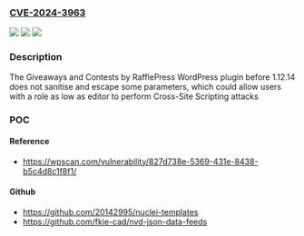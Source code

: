 ### [CVE-2024-3963](https://cve.mitre.org/cgi-bin/cvename.cgi?name=CVE-2024-3963)
![](https://img.shields.io/static/v1?label=Product&message=Giveaways%20and%20Contests%20by%20RafflePress%20&color=blue)
![](https://img.shields.io/static/v1?label=Version&message=0%3C%201.12.14%20&color=brighgreen)
![](https://img.shields.io/static/v1?label=Vulnerability&message=CWE-79%20Cross-Site%20Scripting%20(XSS)&color=brighgreen)

### Description

The Giveaways and Contests by RafflePress  WordPress plugin before 1.12.14 does not sanitise and escape some parameters, which could allow users with a role as low as editor to perform Cross-Site Scripting attacks

### POC

#### Reference
- https://wpscan.com/vulnerability/827d738e-5369-431e-8438-b5c4d8c1f8f1/

#### Github
- https://github.com/20142995/nuclei-templates
- https://github.com/fkie-cad/nvd-json-data-feeds

